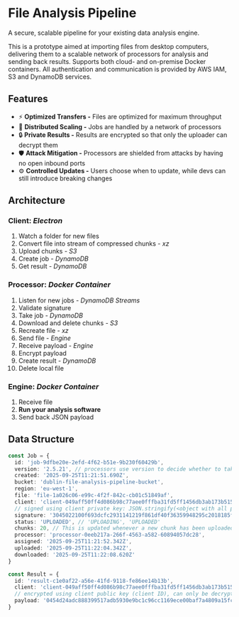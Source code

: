 # File Analysis Pipeline

A secure, scalable pipeline for your existing data analysis engine.

This is a prototype aimed at importing files from desktop computers, delivering them to a scalable network of processors for analysis and sending back results. Supports both cloud- and on-premise Docker containers. All authentication and communication is provided by AWS IAM, S3 and DynamoDB services.

## Features

- ⚡️ **Optimized Transfers -** Files are optimized for maximum throughput
- 🚀 **Distributed Scaling -** Jobs are handled by a network of processors
- 🔒 **Private Results -** Results are encrypted so that only the uploader can decrypt them
- 🛡️ **Attack Mitigation -** Processors are shielded from attacks by having no open inbound ports
- ⚙️ **Controlled Updates -** Users choose when to update, while devs can still introduce breaking changes

## Architecture

### Client: _Electron_

1. Watch a folder for new files
2. Convert file into stream of compressed chunks _- xz_
3. Upload chunks _- S3_
4. Create job _- DynamoDB_
5. Get result _- DynamoDB_

### Processor: _Docker Container_

1. Listen for new jobs _- DynamoDB Streams_
2. Validate signature
3. Take job _- DynamoDB_
4. Download and delete chunks _- S3_
5. Recreate file _- xz_
6. Send file _- Engine_
7. Receive payload _- Engine_
8. Encrypt payload
9. Create result _- DynamoDB_
10. Delete local file

### Engine: _Docker Container_

1. Receive file
2. **Run your analysis software**
3. Send back JSON payload

## Data Structure

```TypeScript
const Job = {
  id: 'job-9dfbe20e-2efd-4f62-b51e-9b230f60429b',
  version: '2.5.21', // processors use version to decide whether to take the job
  created: '2025-09-25T11:21:51.690Z',
  bucket: 'dublin-file-analysis-pipeline-bucket',
  region: 'eu-west-1',
  file: 'file-1a026c06-e99c-4f2f-842c-cb01c51849af',
  client: 'client-049aff50ff4d086b98c77aee0fffba31fd5ff1456db3ab173b515476b39daac602f61a8e69b9adab188f63dd93b89e8a33dc2e761e8c089a0c29cc86f0ae6769db', // secp256r1 public key
  // signed using client private key: JSON.stringify(<object with all properties above this line>)
  signature: '3045022100f693dcfc2931141219f861df40f36359948295c2018185fdff09d3d7f901b87202204bc66d70c8051276bc81167fd1cf531d12210d9fe8eef5be4ce62e6b0e377eac',
  status: 'UPLOADED', // 'UPLOADING', 'UPLOADED'
  chunks: 20, // This is updated whenever a new chunk has been uploaded
  processor: 'processor-0eeb217a-266f-4563-a582-60894057dc28',
  assigned: '2025-09-25T11:21:52.342Z',
  uploaded: '2025-09-25T11:22:04.342Z',
  downloaded: '2025-09-25T11:22:08.620Z'
}
```

```TypeScript
const Result = {
  id: 'result-c1e0af22-a56e-41fd-9118-fe86ee14b13b',
  client: 'client-049aff50ff4d086b98c77aee0fffba31fd5ff1456db3ab173b515476b39daac602f61a8e69b9adab188f63dd93b89e8a33dc2e761e8c089a0c29cc86f0ae6769db', // secp256r1 public key
  // encrypted using client public key (client ID), can only be decrypted using client private key
  payload: '0454d24adc888399517adb5930e9bc1c96cc1169ece00baf7a4809a15fcfe917bb7a00d3021f754924191532a1254a782ee4084d5545e2f53d3777ac59a971d80d:cb34b6d76357777dbc46b864:92688d043b45540fb831f7ccb2c88c2a:3095126d7998ac807d4878a2f38552b5e1b27f33f636ec9b96'
}
```

